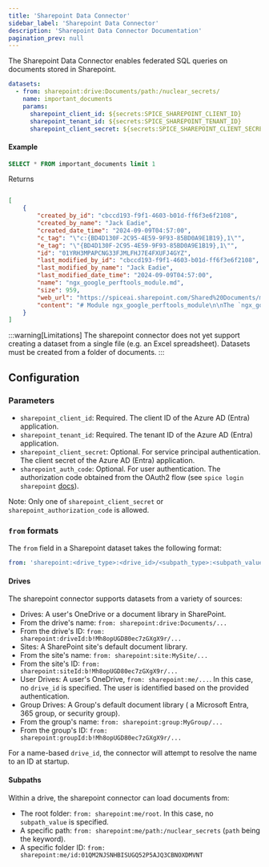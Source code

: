 ```yaml
---
title: 'Sharepoint Data Connector'
sidebar_label: 'Sharepoint Data Connector'
description: 'Sharepoint Data Connector Documentation'
pagination_prev: null
---
```


The Sharepoint Data Connector enables federated SQL queries on documents stored in Sharepoint.

```yaml
datasets:
  - from: sharepoint:drive:Documents/path:/nuclear_secrets/
    name: important_documents
    params:
      sharepoint_client_id: ${secrets:SPICE_SHAREPOINT_CLIENT_ID}
      sharepoint_tenant_id: ${secrets:SPICE_SHAREPOINT_TENANT_ID}
      sharepoint_client_secret: ${secrets:SPICE_SHAREPOINT_CLIENT_SECRET}
```
#### Example
```sql
SELECT * FROM important_documents limit 1
```
Returns
```json

[
    {
        "created_by_id": "cbccd193-f9f1-4603-b01d-ff6f3e6f2108",
        "created_by_name": "Jack Eadie",
        "created_date_time": "2024-09-09T04:57:00",
        "c_tag": "\"c:{BD4D130F-2C95-4E59-9F93-85BD0A9E1B19},1\"",
        "e_tag": "\"{BD4D130F-2C95-4E59-9F93-85BD0A9E1B19},1\"",
        "id": "01YRH3MPAPCNG33FJMLFHJ7E4FXUFJ4GYZ",
        "last_modified_by_id": "cbccd193-f9f1-4603-b01d-ff6f3e6f2108",
        "last_modified_by_name": "Jack Eadie",
        "last_modified_date_time": "2024-09-09T04:57:00",
        "name": "ngx_google_perftools_module.md",
        "size": 959,
        "web_url": "https://spiceai.sharepoint.com/Shared%20Documents/md/ngx_google_perftools_module.md",
        "content": "# Module ngx_google_perftools_module\n\nThe `ngx_google_perftools_module` module (0.6.29) enables profiling of nginx worker processes using [Google Performance Tools](https://github.com/gperftools/gperftools). The module is intended for nginx developers.\n\nThis module is not built by default, it should be enabled with the `--with-google_perftools_module` configuration parameter.\n\n> **Note:** This module requires the [gperftools](https://github.com/gperftools/gperftools) library.\n\n## Example Configuration\n\n```nginx\ngoogle_perftools_profiles /path/to/profile;\n```\n\nProfiles will be stored as `/path/to/profile.<worker_pid>`.\n\n## Directives\n\n### google_perftools_profiles\n\n- **Syntax:** `google_perftools_profiles file;`\n- **Default:** —\n- **Context:** `main`\n\nSets a file name that keeps profiling information of nginx worker process. The ID of the worker process is always a part of the file name and is appended to the end of the file name, after a dot.\n"
    }
]
```


:::warning[Limitations]
The sharepoint connector does not yet support creating a dataset from a single file (e.g. an Excel spreadsheet). Datasets must be created from a folder of documents.
:::



## Configuration
### Parameters

- `sharepoint_client_id`: Required. The client ID of the Azure AD (Entra) application.
- `sharepoint_tenant_id`: Required. The tenant ID of the Azure AD (Entra) application.
- `sharepoint_client_secret`: Optional. For service principal authentication. The client secret of the Azure AD (Entra) application.
- `sharepoint_auth_code`: Optional. For user authentication. The authorization code obtained from the OAuth2 flow (see `spice login sharepoint` [docs](/cli/reference/login)).

Note: Only one of `sharepoint_client_secret` or `sharepoint_authorization_code` is allowed.

### `from` formats

The `from` field in a Sharepoint dataset takes the following format:
```yaml
from: 'sharepoint:<drive_type>:<drive_id>/<subpath_type>:<subpath_value>'
```

#### Drives

The sharepoint connector supports datasets from a variety of sources:
 - Drives: A user's OneDrive or a document library in SharePoint.
  - From the drive's name: `from: sharepoint:drive:Documents/...`
  - From the drive's ID: `from: sharepoint:driveId:b!Mh8opUGD80ec7zGXgX9r/...`
 - Sites: A SharePoint site's default document library.
  - From the site's name: `from: sharepoint:site:MySite/...`
  - From the site's ID: `from: sharepoint:siteId:b!Mh8opUGD80ec7zGXgX9r/...`
 - User Drives: A user's OneDrive, `from: sharepoint:me/...`. In this case, no `drive_id` is specified. The user is identified based on the provided authentication.
 - Group Drives: A Group's default document library ( a Microsoft Entra, 365 group, or security group).
  - From the group's name: `from: sharepoint:group:MyGroup/...`
  - From the group's ID: `from: sharepoint:groupId:b!Mh8opUGD80ec7zGXgX9r/...`

For a name-based `drive_id`, the connector will attempt to resolve the name to an ID at startup.

#### Subpaths

Within a drive, the sharepoint connector can load documents from:
 - The root folder: `from: sharepoint:me/root`. In this case, no `subpath_value` is specified.
 - A specific path: `from: sharepoint:me/path:/nuclear_secrets` (`path` being the keyword).
 - A specific folder ID: `from: sharepoint:me/id:01QM2NJSNHBISUGQ52P5AJQ3CBNOXDMVNT`
